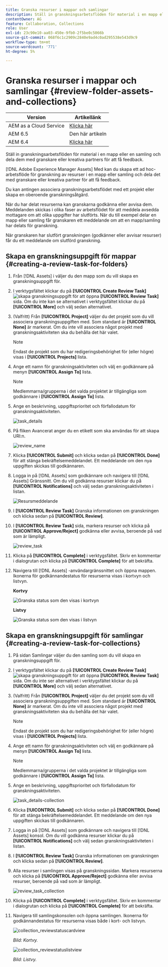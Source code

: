 ```yaml
---
title: Granska resurser i mappar och samlingar
description: Ställ in granskningsarbetsflöden för material i en mapp eller en samling och dela dem med granskare eller kreativa partners för att få feedback.
contentOwner: AG
feature: Collaboration, Collections
role: User
exl-id: 23c90e10-aa03-450e-9fb0-2f5be0c5066b
source-git-commit: 068f6c1c2909c2840e9ad4c0ad295538e543d9c9
workflow-type: tm+mt
source-wordcount: '771'
ht-degree: 5%

---
```


# Granska resurser i mappar och samlingar {#review-folder-assets-and-collections}

| Version | Artikellänk |
| -------- | ---------------------------- |
| AEM as a Cloud Service | [Klicka här](https://experienceleague.adobe.com/docs/experience-manager-cloud-service/content/assets/manage/bulk-approval.html?lang=en) |
| AEM 6.5 | Den här artikeln |
| AEM 6.4 | [Klicka här](https://experienceleague.adobe.com/docs/experience-manager-64/assets/using/bulk-approval.html?lang=en) |

Ställ in granskningsarbetsflöden för material i en mapp eller en samling och dela dem med granskare eller kreativa partners för att få feedback.

[!DNL Adobe Experience Manager Assets] Med kan du skapa ett ad hoc-arbetsflöde för granskning av resurser i en mapp eller samling och dela det med granskare eller kreativa partner för att få feedback.

Du kan antingen associera granskningsarbetsflödet med ett projekt eller skapa en oberoende granskningsåtgärd.

När du har delat resurserna kan granskarna godkänna eller avvisa dem. Meddelanden skickas i olika faser av arbetsflödet för att meddela avsedda mottagare om att olika uppgifter har slutförts. När du till exempel delar en mapp eller samling får granskaren ett meddelande om att en mapp/samling har delats för granskning.

När granskaren har slutfört granskningen (godkänner eller avvisar resurser) får du ett meddelande om slutförd granskning.

## Skapa en granskningsuppgift för mappar {#creating-a-review-task-for-folders}

1. Från [!DNL Assets] i väljer du den mapp som du vill skapa en granskningsuppgift för.
1. I verktygsfältet klickar du på **[!UICONTROL Create Review Task]** ![skapa granskningsuppgift](assets/do-not-localize/create-review-task.png) för att öppna **[!UICONTROL Review Task]** sida. Om du inte kan se alternativet i verktygsfältet klickar du på **[!UICONTROL More]** och välj sedan alternativet.

1. (Valfritt) Från **[!UICONTROL Project]** väljer du det projekt som du vill associera granskningsuppgiften med. Som standard är **[!UICONTROL None]** är markerat. Om du inte vill associera något projekt med granskningsaktiviteten ska du behålla det här valet.

   >[!NOTE]
   >
   >Endast de projekt som du har redigeringsbehörighet för (eller högre) visas i **[!UICONTROL Projects]** lista.

1. Ange ett namn för granskningsaktiviteten och välj en godkännare på menyn **[!UICONTROL Assign To]** lista.

   >[!NOTE]
   >
   >Medlemmarna/grupperna i det valda projektet är tillgängliga som godkännare i **[!UICONTROL Assign To]** lista.

1. Ange en beskrivning, uppgiftsprioritet och förfallodatum för granskningsaktiviteten.

   ![task_details](assets/task_details.png)

1. På fliken Avancerat anger du en etikett som ska användas för att skapa URI:n.

   ![review_name](assets/review_name.png)

1. Klicka **[!UICONTROL Submit]** och klicka sedan på **[!UICONTROL Done]** för att stänga bekräftelsemeddelandet. Ett meddelande om den nya uppgiften skickas till godkännaren.
1. Logga in på [!DNL Assets] som godkännare och navigera till [!DNL Assets] Gränssnitt. Om du vill godkänna resurser klickar du på **[!UICONTROL Notifications]** och välj sedan granskningsaktiviteten i listan.

   ![Resursmeddelande](assets/aemAssetsNotification.png)

1. I **[!UICONTROL Review Task]** Granska informationen om granskningen och klicka sedan på **[!UICONTROL Review]**.
1. I **[!UICONTROL Review Task]** sida, markera resurser och klicka på **[!UICONTROL Approve/Reject]** godkänna eller avvisa, beroende på vad som är lämpligt.

   ![review_task](assets/review_task.png)

1. Klicka på **[!UICONTROL Complete]** i verktygsfältet. Skriv en kommentar i dialogrutan och klicka på  **[!UICONTROL Complete]** för att bekräfta.
1. Navigera till [!DNL Assets] -användargränssnittet och öppna mappen. Ikonerna för godkännandestatus för resurserna visas i kortvyn och listvyn.

   **Kortvy**

   ![Granska status som den visas i kortvyn](assets/chlimage_1-404.png)

   **Listvy**

   ![Granska status som den visas i listvyn](assets/review_status_listview.png)

## Skapa en granskningsuppgift för samlingar {#creating-a-review-task-for-collections}

1. På sidan Samlingar väljer du den samling som du vill skapa en granskningsuppgift för.
1. I verktygsfältet klickar du på **[!UICONTROL Create Review Task]** ![skapa granskningsuppgift](assets/do-not-localize/create-review-task.png) för att öppna **[!UICONTROL Review Task]** sida. Om du inte ser alternativet i verktygsfältet klickar du på **[!UICONTROL More]** och välj sedan alternativet.

1. (Valfritt) Från **[!UICONTROL Project]** väljer du det projekt som du vill associera granskningsuppgiften med. Som standard är **[!UICONTROL None]** är markerat. Om du inte vill associera något projekt med granskningsaktiviteten ska du behålla det här valet.

   >[!NOTE]
   >
   >Endast de projekt som du har redigeringsbehörighet för (eller högre) visas i **[!UICONTROL Projects]** lista.

1. Ange ett namn för granskningsaktiviteten och välj en godkännare på menyn **[!UICONTROL Assign To]** lista.

   >[!NOTE]
   >
   >Medlemmarna/grupperna i det valda projektet är tillgängliga som godkännare i **[!UICONTROL Assign To]** lista.

1. Ange en beskrivning, uppgiftsprioritet och förfallodatum för granskningsaktiviteten.

   ![task_details-collection](assets/task_details-collection.png)

1. Klicka **[!UICONTROL Submit]** och klicka sedan på **[!UICONTROL Done]** för att stänga bekräftelsemeddelandet. Ett meddelande om den nya uppgiften skickas till godkännaren.
1. Logga in på [!DNL Assets] som godkännare och navigera till [!DNL Assets] konsol. Om du vill godkänna resurser klickar du på **[!UICONTROL Notifications]** och välj sedan granskningsaktiviteten i listan.
1. I **[!UICONTROL Review Task]** Granska informationen om granskningen och klicka sedan på **[!UICONTROL Review]**.
1. Alla resurser i samlingen visas på granskningssidan. Markera resurserna och klicka på **[!UICONTROL Approve/Reject]** godkänna eller avvisa resurser, beroende på vad som är lämpligt.

   ![review_task_collection](assets/review_task_collection.png)

1. Klicka på **[!UICONTROL Complete]** i verktygsfältet. Skriv en kommentar i dialogrutan och klicka på **[!UICONTROL Complete]** för att bekräfta.
1. Navigera till samlingskonsolen och öppna samlingen. Ikonerna för godkännandestatus för resurserna visas både i kort- och listvyn.

   ![collection_reviewstatuscardview](assets/collection_reviewstatuscardview.png)

   *Bild: Kortvy.*

   ![collection_reviewstatuslistview](assets/collection_reviewstatuslistview.png)

   *Bild: Listvy.*
